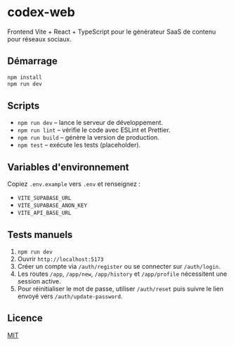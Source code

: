 # codex-web

Frontend Vite + React + TypeScript pour le générateur SaaS de contenu pour réseaux sociaux.

## Démarrage

```bash
npm install
npm run dev
```

## Scripts

- `npm run dev` – lance le serveur de développement.
- `npm run lint` – vérifie le code avec ESLint et Prettier.
- `npm run build` – génère la version de production.
- `npm test` – exécute les tests (placeholder).

## Variables d'environnement

Copiez `.env.example` vers `.env` et renseignez :

- `VITE_SUPABASE_URL`
- `VITE_SUPABASE_ANON_KEY`
- `VITE_API_BASE_URL`

## Tests manuels

1. `npm run dev`
2. Ouvrir `http://localhost:5173`
3. Créer un compte via `/auth/register` ou se connecter sur `/auth/login`.
4. Les routes `/app`, `/app/new`, `/app/history` et `/app/profile` nécessitent une session active.
5. Pour réinitialiser le mot de passe, utiliser `/auth/reset` puis suivre le lien envoyé vers `/auth/update-password`.

## Licence

[MIT](./LICENSE)
